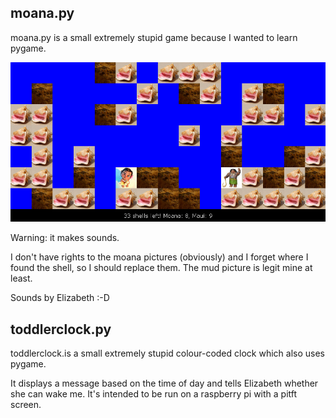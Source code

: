 ## moana.py 
moana.py is a small extremely stupid game because I wanted to learn pygame.


![screenshot](/images/screenshot.jpg)

Warning: it makes sounds.

I don't have rights to the moana pictures (obviously) and I forget where I found
the shell, so I should replace them. The mud picture is legit mine at least.

Sounds by Elizabeth :-D

## toddlerclock.py
toddlerclock.is a small extremely stupid colour-coded clock which also uses pygame.

It displays a message based on the time of day and tells Elizabeth whether she can
wake me. It's intended to be run on a raspberry pi with a pitft screen.

